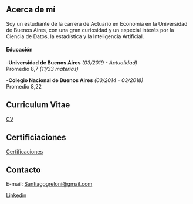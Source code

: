## Acerca de mí

Soy un estudiante de la carrera de Actuario en Economía en la Universidad de Buenos Aires, con una gran curiosidad y un especial interés por la Ciencia de Datos, la estadística y la Inteligencia Artificial.

#### Educación

-**Universidad de Buenos Aires** *(03/2019 - Actualidad)*   
Promedio 8,7 *(11/33 materias)*


-**Colegio Nacional de Buenos Aires** *(03/2014 - 03/2018)*  
Promedio 8,22 


## Curriculum Vitae

[CV](https://drive.google.com/file/d/1LhNpk6ztOjSRbhnxV7J60UnQNa3x9YHd/view?usp=sharing)



## Certificiaciones
[Certificaciones](Certificaciones)


## Contacto

E-mail: Santiagogreloni@gmail.com

[Linkedin](https://www.linkedin.com/in/santiago-greloni-4892a9196) 

